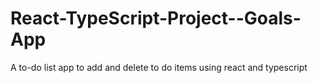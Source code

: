 # React-TypeScript-Project--Goals-App
A to-do list app to add and delete to do items using react and typescript
